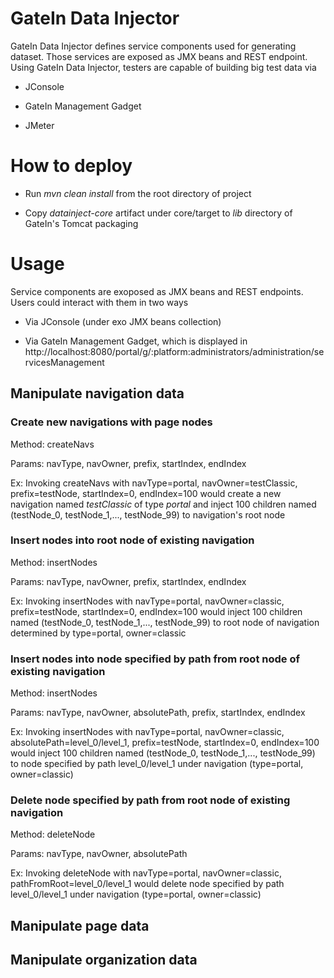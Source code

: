 # GateIn Data Injector

GateIn Data Injector defines service components used for generating dataset. Those services are exposed as JMX beans
and REST endpoint. Using GateIn Data Injector, testers are capable of building big test data via

- JConsole

- GateIn Management Gadget

- JMeter

# How to deploy

- Run _mvn clean install_ from the root directory of project

- Copy _datainject-core_ artifact under core/target to _lib_ directory of GateIn's Tomcat packaging

# Usage

Service components are exoposed as JMX beans and REST endpoints. Users could interact with them in two ways

 - Via JConsole (under exo JMX beans collection)

 - Via GateIn Management Gadget, which is displayed in http://localhost:8080/portal/g/:platform:administrators/administration/servicesManagement

## Manipulate navigation data

### Create new navigations with page nodes

Method: createNavs

Params: navType, navOwner, prefix, startIndex, endIndex

Ex: Invoking createNavs with navType=portal, navOwner=testClassic, prefix=testNode, startIndex=0, endIndex=100 would create a new
navigation named _testClassic_ of type _portal_ and inject 100 children named (testNode_0, testNode_1,..., testNode_99) to navigation's root node

### Insert nodes into root node of existing navigation

Method: insertNodes

Params: navType, navOwner, prefix, startIndex, endIndex

Ex: Invoking insertNodes with navType=portal, navOwner=classic, prefix=testNode, startIndex=0, endIndex=100 would inject 100 children named (testNode_0, testNode_1,..., testNode_99) to root
node of navigation determined by type=portal, owner=classic

### Insert nodes into node specified by path from root node of existing navigation

Method: insertNodes

Params: navType, navOwner, absolutePath, prefix, startIndex, endIndex

Ex: Invoking insertNodes with navType=portal, navOwner=classic, absolutePath=level_0/level_1, prefix=testNode, startIndex=0, endIndex=100 would inject 100 children named (testNode_0, testNode_1,..., testNode_99) to
node specified by path level_0/level_1 under navigation (type=portal, owner=classic)

### Delete node specified by path from root node of existing navigation

Method: deleteNode

Params: navType, navOwner, absolutePath

Ex: Invoking deleteNode with navType=portal, navOwner=classic, pathFromRoot=level_0/level_1 would delete node specified by path level_0/level_1 under navigation (type=portal, owner=classic)


## Manipulate page data


## Manipulate organization data

